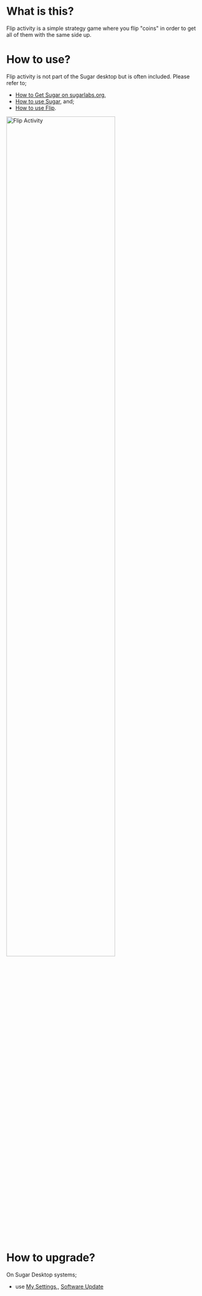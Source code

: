 What is this?
=============

Flip activity is a simple strategy game where you flip "coins" in order to get all of them with the same side up. 

How to use?
===========

Flip activity is not part of the Sugar desktop but is often included.  Please refer to;

* [How to Get Sugar on sugarlabs.org](https://sugarlabs.org/),
* [How to use Sugar](https://help.sugarlabs.org/), and;
* [How to use Flip](https://wiki.sugarlabs.org/go/Activities/Flip).

<img src="screenshots/en/1.png" width="75%" title="Flip Activity">

How to upgrade?
===============

On Sugar Desktop systems;
* use [My Settings,](https://help.sugarlabs.org/my_settings.html), [Software Update](https://help.sugarlabs.org/my_settings.html#software-update)

